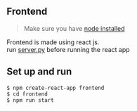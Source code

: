 ## Frontend

> Make sure you have [node installed](https://nodejs.org/en/download/current)   

Frontend is made using react js.    
run [server.py](https://github.com/devarsh-12/VernaTech-Translator/blob/main/core/web_app/server.py) before running the react app  


## Set up and run

`$ npm create-react-app frontend`   
`$ cd frontend`  
`$ npm run start`   
